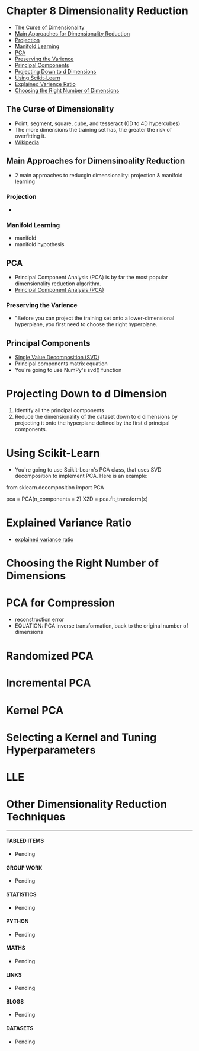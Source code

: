 # Chapter 8 Dimensionality Reduction

- [The Curse of Dimensionality](#the-curse-of-dimensionality)
- [Main Approaches for Dimensionality Reduction](#main-approaches-for-dimensionality-reduction)
- [Projection](#projection)
- [Manifold Learning](#manifold-learning)
- [PCA](#PCA)
- [Preserving the Varience](#preserving-the-varience)
- [Principal Components](#principal-components)
- [Projecting Down to d Dimensions](#projecting-down-to-d-dimensional)
- [Using Scikit-Learn](#using-scikit-learn)
- [Explained Varience Ratio](#explained-varience-ratio)
- [Choosing the Right Number of Dimensions](#choosing-the-right-number-of-dimensions)

## The Curse of Dimensionality
- Point, segment, square, cube, and tesseract (0D to 4D hypercubes)
- The more dimensions the training set has, the greater the risk of overfitting it.
- [Wikipedia](https://en.wikipedia.org/wiki/Curse_of_dimensionality)

## Main Approaches for Dimensinoality Reduction
- 2 main approaches to reducgin dimensionality: projection & manifold learning

### Projection
- 

### Manifold Learning
- manifold
- manifold hypothesis

## PCA
- Principal Component Analysis (PCA) is by far the most popular dimensionality reduction algorithm. 
- [Principal Component Analysis (PCA)](https://en.wikipedia.org/wiki/Principal_component_analysis)

### Preserving the Varience
- "Before you can project the training set onto a lower-dimensional hyperplane, you first need to choose the right hyperplane. 

## Principal Components
- [Single Value Decomposition (SVD)](https://en.wikipedia.org/wiki/Singular_value_decomposition)
- Principal components matrix equation
- You're going to use NumPy's svd() function

# Projecting Down to d Dimension
1) Identify all the principal components
2) Reduce the dimensionality of the dataset down to d dimensions by projecting it onto the hyperplane defined by the first d principal components. 

# Using Scikit-Learn
- You're going to use Scikit-Learn's PCA class, that uses SVD decomposition to implement PCA. Here is an example: 

from sklearn.decomposition import PCA

pca = PCA(n_components = 2)
X2D = pca.fit_transform(x)

# Explained Variance Ratio
- [explained variance ratio](https://ro-che.info/articles/2017-12-11-pca-explained-variance)

# Choosing the Right Number of Dimensions

# PCA for Compression
- reconstruction error
- EQUATION: PCA inverse transformation, back to the original number of dimensions

# Randomized PCA

# Incremental PCA

# Kernel PCA

# Selecting a Kernel and Tuning Hyperparameters

# LLE

# Other Dimensionality Reduction Techniques


___

#### TABLED ITEMS
- Pending

#### GROUP WORK
- Pending

#### STATISTICS
- Pending

#### PYTHON
- Pending

#### MATHS
- Pending

#### LINKS
- Pending

#### BLOGS
- Pending

#### DATASETS
- Pending
